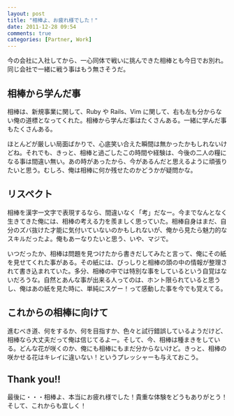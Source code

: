 ```yaml
---
layout: post
title: "相棒よ、お疲れ様でした！"
date: 2011-12-28 09:54
comments: true
categories: [Partner, Work]
---
```


今の会社に入社してから、一心同体で戦いに挑んできた相棒とも今日でお別れ。同じ会社で一緒に戦う事はもう無さそうだ。

## 相棒から学んだ事

相棒は、新規事業に関して、Ruby や Rails、Vim に関して、右も左も分からない俺の道標となってくれた。相棒から学んだ事はたくさんある。一緒に学んだ事もたくさんある。

ほとんどが厳しい局面ばかりで、心底笑い合えた瞬間は無かったかもしれないけどね。それでも、きっと、相棒と過ごしたこの時間や経験は、今後の二人の糧になる事は間違い無い。あの時があったから、今があるんだと思えるように頑張りたいと思う。むしろ、俺は相棒に何か残せたのかどうかが疑問かな。

<!-- more -->

## リスペクト

相棒を漢字一文字で表現するなら、間違いなく「考」だなー。今までなんとなく生きてきた俺には、相棒の考える力を羨ましく思っていた。相棒自身はまだ、自分のズバ抜けた才能に気付いていないのかもしれないが、俺から見たら魅力的なスキルだったよ。俺もあーなりたいと思う、いや、マジで。

いつだったか、相棒は問題を見つけたから書きだしてみたと言って、俺にその紙を見せてくれた事がある。その紙には、びっしりと相棒の頭の中の情報が整理されて書き込まれていた。多分、相棒の中では特別な事をしているという自覚はないだろうな。自然とあんな事が出来る人ってのは、ホント限られていると思うし、俺はあの紙を見た時に、単純にスゲー！って感動した事を今でも覚えてる。

## これからの相棒に向けて

進むべき道、何をするか、何を目指すか、色々と試行錯誤しているようだけど、相棒なら大丈夫だって俺は信じてるよー。そして、今、相棒は種まきをしている。どんな花が咲くのか、俺にも相棒にもまだ分からないけど。きっと、相棒の咲かせる花はキレイに違いない！というプレッシャーも与えておこう。

## Thank you!!

最後に・・・相棒よ、本当にお疲れ様でした！貴重な体験をどうもありがとう！そして、これからも宜しく！

